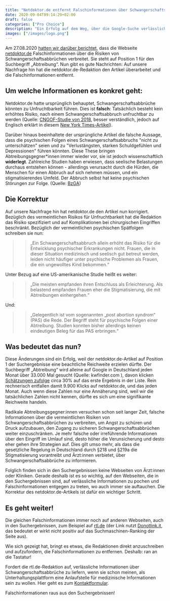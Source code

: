 ```yaml
---
title: "Netdoktor.de entfernt Falschinformationen über Schwangerschaftsabbrüche"
date: 2020-09-04T09:14:29+02:00
draft: false
categories: ["Pro Choice"]
description: "Ein Erfolg auf dem Weg, über die Google-Suche verlässliche Informationen über Schwangerschaftsabbrüche zu finden"
images: ["/images/logo.png"]
---
```

Am 27.08.2020 [hatten wir darüber berichtet](/blog/seo-als-strategie-von-abtreibungsgegnern/), dass die Webseite [netdoktor.de](https://www.netdoktor.de/schwangerschaft/abtreibung/) Falschinformationen über die Risiken von Schwangerschaftsabbrüchen verbreitet. Sie steht auf Position 1 für den Suchbegriff „Abtreibung“. Nun gibt es gute Nachrichten: Auf unsere Nachfrage hin hat die netdoktor.de-Redaktion den Artikel überarbeitet und die Falschinformationen entfernt.

## Um welche Informationen es konkret geht:
Netdoktor.de hatte ursprünglich behauptet, Schwangerschaftsabbrüche könnten zu Unfruchtbarkeit führen. Dies ist **falsch**: Tatsächlich besteht kein erhöhtes Risiko, nach einem Schwangerschaftsabbruch unfruchtbar zu werden (Quelle: [CNGOF-Studie von 2018](https://www.ejog.org/article/S0301-2115(18)30027-7/fulltext), besser verständlich, jedoch auf Englisch erklärt in diesem [New York Times-Artikel](https://www.nytimes.com/2019/05/30/well/can-an-abortion-affect-your-fertility.html)).

Darüber hinaus beeinhaltete der ursprüngliche Artikel die falsche Aussage, dass die psychischen Folgen eines Schwangerschaftsabbruchs "nicht zu unterschätzen" seien und zu "Verlustängsten, starken Schuldgefühlen und Depressionen" führen könnten. Diese These bringen Abtreibungsgegner*innen immer wieder vor, sie ist jedoch wissenschaftlich **widerlegt**. Zahlreiche Studien haben erwiesen, dass seelische Belastungen durchaus entstehen können - allerdings verursacht durch die Hürden, die Menschen für einen Abbruch auf sich nehmen müssen, und ein stigmatisierendes Umfeld. Der Abbruch selbst hat keine psychischen Störungen zur Folge. (Quelle: [BzGA](https://www.familienplanung.de/beratung/schwangerschaftsabbruch/der-schwangerschaftsabbruch-traurig-und-erleichternd-zugleich/#c65056))

## Die Korrektur
Auf unsere Nachfrage hin hat netdoktor.de den Artikel nun korrigiert. Bezüglich des vermeintlichen Risikos für Unfruchtbarkeit hat die Redaktion das Risiko spezifiziert und auf Komplikationen bei chirurgischen Eingriffen beschränkt. Bezüglich der vermeintlichen psychischen Spätfolgen schreiben sie nun:
>> „Ein Schwangerschaftsabbruch allein erhöht das Risiko für die Entwicklung psychischer Erkrankungen nicht. Frauen, die in dieser Situation medizinisch und seelisch gut betreut werden, leiden nicht häufiger unter psychische Problemen als Frauen, die ein ungewolltes Kind bekommen.“

Unter Bezug auf eine US-amerikanische Studie heißt es weiter:
>> „Die meisten empfanden ihren Entschluss als Erleichterung. Als belastend empfanden Frauen eher die Stigmatisierung, die mit Abtreibungen einhergehen.“

Und:
>> „Gelegentlich ist vom sogenannten „post abortion syndrom“ (PAS) die Rede. Der Begriff steht für psychische Folgen einer Abtreibung. Studien konnten bisher allerdings keinen eindeutigen Beleg für das PAS erbringen.“

## Was bedeutet das nun?
Diese Änderungen sind ein Erfolg, weil der netdoktor.de-Artikel auf Position 1 der Suchergebnisse eine beachtliche Reichweite erzielen dürfte. Der Suchbegriff „Abtreibung“ wird alleine auf Google in Deutschland jeden Monat über 33.000 Mal gesucht (Quelle: kwfinder.com ), davon klicken [Schätzungen zufolge](https://www.advancedwebranking.com/ctrstudy/) circa 30% auf das erste Ergebnis in der Liste. Rein rechnerisch entfallen damit 9.900 Klicks auf netdoktor.de, und das jeden Monat. Auch wenn diese Zahlen nur eine Annäherung sind, weil wir die tatsächlichen Zahlen nicht kennen, dürfte es sich um eine signifikante Reichweite handeln.

Radikale Abtreibungsgegner:innen versuchen schon seit langer Zeit, falsche Informationen über die vermeintlichen Risiken von Schwangerschaftsabbrüchen zu verbreiten, um Angst zu schüren und Druck aufzubauen, den Zugang zu sicheren Schwangerschaftsabbrüchen weiter einzuschränken. Je mehr falsche oder irreführende Informationen über den Eingriff im Umlauf sind, desto höher die Verunsicherung und desto eher gehen ihre Strategien auf. Dies gilt umso mehr, als dass die gesetzliche Regelung in Deutschland durch §218 und §219a die Stigmatisierung vorantreibt und Ärzt:innen verbietet, über Schwangerschaftsabbrüche zu informieren.

Folglich finden sich in den Suchergebnissen keine Webseiten von Ärzt:innen oder Kliniken. Gerade deshalb ist es so wichtig, auf den Webseiten, die in den Suchergebnissen sind, auf verlässliche Informationen zu pochen und Falschinformationen entgegen zu treten, wo auch immer sie auftauchen. Die Korrektur des netdoktor.de-Artikels ist dafür ein wichtiger Schritt.

## Es geht weiter!
Die gleichen Falschinformationen immer noch auf anderen Webseiten, auch in den Suchergebnissen, zum Beispiel auf [rtl.de](https://donotlink.it/mQAqp) (der Link nutzt [Donotlink.it](https://donotlink.it), das bedeutet er wirkt nicht positiv auf das Suchmaschinen-Ranking der Seite aus).

Wie sich gezeigt hat, bringt es etwas, die Redaktionen direkt anzuschreiben und aufzufordern, die Falschinformationen zu entfernen. Deshalb: ran an die Tastatur!

Fordert die rtl.de-Redaktion auf, verlässliche Informationen über Schwangerschaftsabbrüche zu liefern, wenn sie schon meinen, als Unterhaltungsplattform eine Anlaufstelle für medizinische Informationen sein zu wollen. Hier geht es zum [Kontaktformular](https://www.rtl.de/kontakt).

Falschinformationen raus aus den Suchergebnissen!
